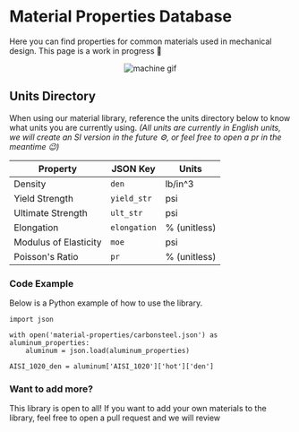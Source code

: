 # Material Properties Database

Here you can find properties for common materials used in mechanical design. This page is a work in progress :hammer:

<p align="center">
  <img src="https://media.giphy.com/media/4EFt4pA9U27Gau23IZ/giphy.gif" alt="machine gif" />
</p>

## Units Directory
When using our material library, reference the units directory below to know what units you are currently using.
*(All units are currently in English units, we will create an SI version in the future :gear:, or feel free to open a pr in the meantime :wink:)*

| Property              | JSON Key      | Units        |
| --------------------- | ------------- | ------------ |
| Density               | `den`         | lb/in^3      |
| Yield Strength        | `yield_str`   | psi          |
| Ultimate Strength     | `ult_str`     | psi          |
| Elongation            | `elongation`  | % (unitless) |
| Modulus of Elasticity | `moe`         | psi          |
| Poisson's Ratio       | `pr`          | % (unitless) |

### Code Example
Below is a Python example of how to use the library.

```
import json

with open('material-properties/carbonsteel.json') as aluminum_properties:
    aluminum = json.load(aluminum_properties)

AISI_1020_den = aluminum['AISI_1020']['hot']['den']
```

### Want to add more?
This library is open to all! If you want to add your own materials to the library, feel free to open a pull request and we will review
